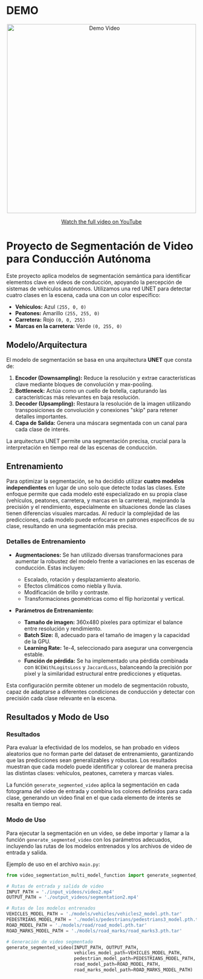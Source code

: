# DEMO
<p align="center">
  <img src="./demo_video.gif" alt="Demo Video" width="500" />
</p>

<p align="center">
  <a href="https://youtu.be/qO9DAAGrzR4" target="_blank">Watch the full video on YouTube</a>
</p>


# Proyecto de Segmentación de Video para Conducción Autónoma

Este proyecto aplica modelos de segmentación semántica para identificar elementos clave en videos de conducción, apoyando la percepción de sistemas de vehículos autónomos. Utilizamos una red UNET para detectar cuatro clases en la escena, cada una con un color específico:

- **Vehículos:** Azul `(255, 0, 0)`
- **Peatones:** Amarillo `(255, 255, 0)`
- **Carretera:** Rojo `(0, 0, 255)`
- **Marcas en la carretera:** Verde `(0, 255, 0)`

## Modelo/Arquitectura

El modelo de segmentación se basa en una arquitectura **UNET** que consta de:

1. **Encoder (Downsampling):** Reduce la resolución y extrae características clave mediante bloques de convolución y max-pooling.
2. **Bottleneck:** Actúa como un cuello de botella, capturando las características más relevantes en baja resolución.
3. **Decoder (Upsampling):** Restaura la resolución de la imagen utilizando transposiciones de convolución y conexiones "skip" para retener detalles importantes.
4. **Capa de Salida:** Genera una máscara segmentada con un canal para cada clase de interés.

La arquitectura UNET permite una segmentación precisa, crucial para la interpretación en tiempo real de las escenas de conducción.

## Entrenamiento

Para optimizar la segmentación, se ha decidido utilizar **cuatro modelos independientes** en lugar de uno solo que detecte todas las clases. Este enfoque permite que cada modelo esté especializado en su propia clase (vehículos, peatones, carretera, y marcas en la carretera), mejorando la precisión y el rendimiento, especialmente en situaciones donde las clases tienen diferencias visuales marcadas. Al reducir la complejidad de las predicciones, cada modelo puede enfocarse en patrones específicos de su clase, resultando en una segmentación más precisa.

### Detalles de Entrenamiento

- **Augmentaciones:** Se han utilizado diversas transformaciones para aumentar la robustez del modelo frente a variaciones en las escenas de conducción. Estas incluyen:
  - Escalado, rotación y desplazamiento aleatorio.
  - Efectos climáticos como niebla y lluvia.
  - Modificación de brillo y contraste.
  - Transformaciones geométricas como el flip horizontal y vertical.

- **Parámetros de Entrenamiento:**
  - **Tamaño de imagen:** 360x480 píxeles para optimizar el balance entre resolución y rendimiento.
  - **Batch Size:** 8, adecuado para el tamaño de imagen y la capacidad de la GPU.
  - **Learning Rate:** 1e-4, seleccionado para asegurar una convergencia estable.
  - **Función de pérdida:** Se ha implementado una pérdida combinada con `BCEWithLogitsLoss` y `JaccardLoss`, balanceando la precisión por píxel y la similaridad estructural entre predicciones y etiquetas.

Esta configuración permite obtener un modelo de segmentación robusto, capaz de adaptarse a diferentes condiciones de conducción y detectar con precisión cada clase relevante en la escena.
## Resultados y Modo de Uso

### Resultados

Para evaluar la efectividad de los modelos, se han probado en videos aleatorios que no forman parte del dataset de entrenamiento, garantizando que las predicciones sean generalizables y robustas. Los resultados muestran que cada modelo puede identificar y colorear de manera precisa las distintas clases: vehículos, peatones, carretera y marcas viales.

La función `generate_segmented_video` aplica la segmentación en cada fotograma del video de entrada y combina los colores definidos para cada clase, generando un video final en el que cada elemento de interés se resalta en tiempo real.

### Modo de Uso

Para ejecutar la segmentación en un video, se debe importar y llamar a la función `generate_segmented_video` con los parámetros adecuados, incluyendo las rutas de los modelos entrenados y los archivos de video de entrada y salida.

Ejemplo de uso en el archivo `main.py`:

```python
from video_segmentation_multi_model_function import generate_segmented_video

# Rutas de entrada y salida de video
INPUT_PATH = './input_videos/video2.mp4'
OUTPUT_PATH = './output_videos/segmentation2.mp4'

# Rutas de los modelos entrenados
VEHICLES_MODEL_PATH = './models/vehicles/vehicles2_model.pth.tar'
PEDESTRIANS_MODEL_PATH = './models/pedestrians/pedestrians3_model.pth.tar'
ROAD_MODEL_PATH = './models/road/road_model.pth.tar'
ROAD_MARKS_MODEL_PATH = './models/road_marks/road_marks3.pth.tar'

# Generación de video segmentado
generate_segmented_video(INPUT_PATH, OUTPUT_PATH,
                         vehicles_model_path=VEHICLES_MODEL_PATH,
                         pedestrian_model_path=PEDESTRIANS_MODEL_PATH,
                         road_model_path=ROAD_MODEL_PATH,
                         road_marks_model_path=ROAD_MARKS_MODEL_PATH)

